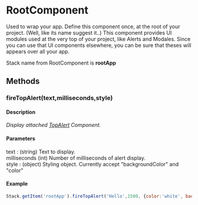 # RootComponent


Used to wrap your app. Define this component once, at the root of your project. (Well, like its name suggest it..)
This component provides UI modules used at the very top of your project, like Alerts and Modales. Since you can use that UI components elsewhere, you can be sure that theses will appears over all your app.

Stack name from RootComponent is **rootApp**

## Methods


### fireTopAlert(text,milliseconds,style)

#### Description
*Display attached [TopAlert](https://github.com/webismymind/Mycellium/blob/master/Doc/Components/TopAlert.MD) Component.*

#### Parameters
text : (string) Text to display.<br />
milliseconds (int) Number of milliseconds of alert display.<br />
style : (object) Styling object. Currently accept "backgroundColor" and "color"<br />

#### Example
```javascript
Stack.getItem('rootApp').fireTopAlert('Hello',1500, {color:'white', backgroundColor: 'green'});
```




